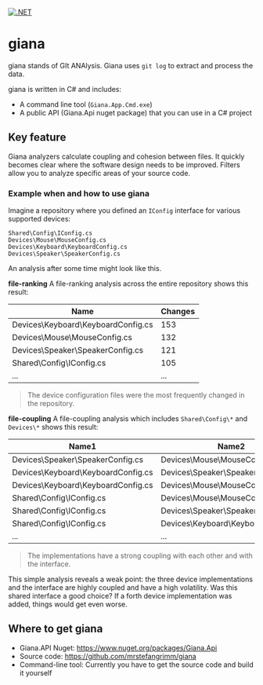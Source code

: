 [![.NET](https://github.com/mrstefangrimm/giana/actions/workflows/ci.yml/badge.svg)](https://github.com/mrstefangrimm/giana/actions/workflows/ci.yml)

# giana

giana stands of GIt ANAlysis. Giana uses `git log` to extract and process the data.

giana is written in C# and includes:
 - A command line tool (`Giana.App.Cmd.exe`)
 - A public API (Giana.Api nuget package) that you can use in a C# project


## Key feature

Giana analyzers calculate coupling and cohesion between files. It quickly becomes clear where the software design needs to be improved. Filters allow you to analyze specific areas of your source code.

### Example when and how to use giana

Imagine a repository where you defined an `IConfig` interface for various supported devices:

```
Shared\Config\IConfig.cs
Devices\Mouse\MouseConfig.cs
Devices\Keyboard\KeyboardConfig.cs
Devices\Speaker\SpeakerConfig.cs
```

An analysis after some time might look like this.

**file-ranking**
A file-ranking analysis across the entire repository shows this result:

| Name | Changes |
| --- | --- |
|Devices\Keyboard\KeyboardConfig.cs|153|
|Devices\Mouse\MouseConfig.cs|132|
|Devices\Speaker\SpeakerConfig.cs|121|
|Shared\Config\IConfig.cs|105|
|*...*|*...*|
  > The device configuration files were the most frequently changed in the repository.

**file-coupling**
A file-coupling analysis which includes `Shared\Config\*` and `Devices\*` shows this result:

| Name1 | Name2 | Changes |
| --- | --- | --- |
|Devices\Speaker\SpeakerConfig.cs|Devices\Mouse\MouseConfig.cs|108|
|Devices\Keyboard\KeyboardConfig.cs|Devices\Speaker\SpeakerConfig.cs|98|
|Devices\Keyboard\KeyboardConfig.cs|Devices\Mouse\MouseConfig.cs|95|
|Shared\Config\IConfig.cs|Devices\Mouse\MouseConfig.cs|91|
|Shared\Config\IConfig.cs|Devices\Speaker\SpeakerConfig.cs|88|
|Shared\Config\IConfig.cs|Devices\Keyboard\KeyboardConfig.cs|82|
|*...*|*...*|*...*|
  > The implementations have a strong coupling with each other and with the interface.



This simple analysis reveals a weak point: the three device implementations and the interface are highly coupled and have a high volatility.
Was this shared interface a good choice? If a forth device implementation was added, things would get even worse.

## Where to get giana

 - Giana.API Nuget: https://www.nuget.org/packages/Giana.Api
 - Source code: https://github.com/mrstefangrimm/giana
 - Command-line tool: Currently you have to get the source code and build it yourself
